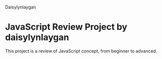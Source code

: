 Daisylynlaygan
# JavaScript Review Project by daisylynlaygan
This project is a review of JavaScript concept, from beginner to advanced.
